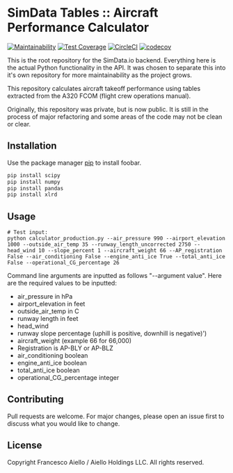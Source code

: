 # SimData Tables :: Aircraft Performance Calculator

[![Maintainability](https://api.codeclimate.com/v1/badges/a99a88d28ad37a79dbf6/maintainability)](https://codeclimate.com/github/FrancescoAiello01/simdata-tables/maintainability)
[![Test Coverage](https://api.codeclimate.com/v1/badges/a99a88d28ad37a79dbf6/test_coverage)](https://codeclimate.com/github/FrancescoAiello01/simdata-tables/test_coverage)
[![CircleCI](https://circleci.com/gh/FrancescoAiello01/simdata-tables.svg?style=svg)](https://app.circleci.com/pipelines/gh/FrancescoAiello01/simdata-tables)
[![codecov](https://codecov.io/gh/FrancescoAiello01/simdata-tables/branch/master/graph/badge.svg)](https://codecov.io/gh/FrancescoAiello01/simdata-tables)

This is the root repository for the SimData.io backend. Everything here is the actual Python functionality in the API. It was chosen to separate this into it's own repository for more maintainability as the project grows.

This repository calculates aircraft takeoff performance using tables extracted from the A320 FCOM (flight crew operations manual).

Originally, this repository was private, but is now public. It is still in the process of major refactoring and some areas of the code may not be clean or clear.

## Installation

Use the package manager [pip](https://pip.pypa.io/en/stable/) to install foobar.

```bash
pip install scipy
pip install numpy
pip install pandas
pip install xlrd
```

## Usage

```
# Test input:
python calculator_production.py --air_pressure 990 --airport_elevation 1000 --outside_air_temp 35 --runway_length_uncorrected 2750 --head_wind 10 --slope_percent 1 --aircraft_weight 66 --AP_registration False --air_conditioning False --engine_anti_ice True --total_anti_ice False --operational_CG_percentage 26
```

Command line arguments are inputted as follows "--argument value". Here are the required values to be inputted:

- air_pressure in hPa
- airport_elevation in feet
- outside_air_temp in C
- runway length in feet
- head_wind
- runway slope percentage (uphill is positive, downhill is negative)')
- aircraft_weight (example 66 for 66,000)
- Registration is AP-BLY or AP-BLZ
- air_conditioning boolean
- engine_anti_ice boolean
- total_anti_ice boolean
- operational_CG_percentage integer

## Contributing

Pull requests are welcome. For major changes, please open an issue first to discuss what you would like to change.

## License

Copyright Francesco Aiello / Aiello Holdings LLC. All rights reserved.
